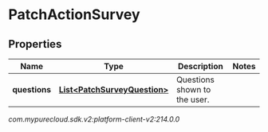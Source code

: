# PatchActionSurvey


## Properties

| Name | Type | Description | Notes |
| ------------ | ------------- | ------------- | ------------- |
| **questions** | [**List&lt;PatchSurveyQuestion&gt;**](PatchSurveyQuestion) | Questions shown to the user. |  |




_com.mypurecloud.sdk.v2:platform-client-v2:214.0.0_
